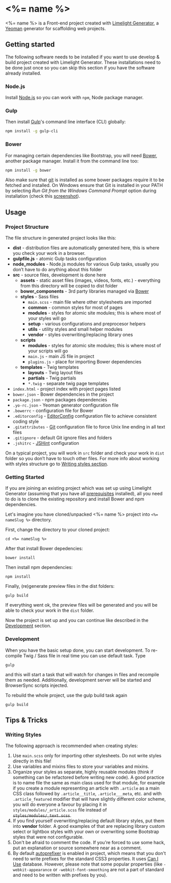 <%= name %>
==================

<%= name %> is a Front-end project created with [Limelight Generator](https://github.com/piotrkulpinski/generator-limelight), a [Yeoman](http://yeoman.io) generator for scaffolding web projects.

## Getting started

The following software needs to be installed if you want to use develop & build project created with Limelight Generator. These installations need to be done just once so you can skip this section if you have the software already installed.

### Node.js

Install [Node.js](http://nodejs.org/) so you can work with `npm`, Node package manager.

### Gulp
Then install [Gulp](http://gulpjs.com/)'s command line interface (CLI) globally:

```bash
npm install -g gulp-cli
```

### Bower
For managing certain dependencies like Bootstrap, you will need [Bower](http://bower.io/), another package manager. Install it from the command line too:

```bash
npm install -g bower
```

Also make sure that [git](http://git-scm.com/) is installed as some bower packages require it to be fetched and installed. On Windows ensure that Git is installed in your PATH by selecting *Run Git from the Windows Command Prompt* option during installation (check this [screenshot](http://wiki.team-mediaportal.com/@api/deki/files/3808/=Git_Setup_-_Run_from_Windows_Command_Prompt.PNG)).

## Usage

### Project Structure

The file structure in generated project looks like this:

- **dist** - distribution files are automatically generated here, this is where you check your work in a browser.
- **gulpfile.js** - atomic Gulp tasks configuration
- **node_modules** - Node.js modules for various Gulp tasks, usually you don’t have to do anything about this folder
- **src** - source files, development is done here
  - **assets** - static asset files (images, videos, fonts, etc.) - everything from this directory will be copied to dist folder
  - **bower_components** - 3rd party libraries managed via [Bower](http://bower.io/)
  - **styles** - Sass files
    - `main.scss` - main file where other stylesheets are imported
    - **common** - common styles for most of pages
    - **modules** - styles for atomic site modules; this is where most of your styles will go
    - **setup** - various configurations and preprocesor helpers
    - **utils** - utility styles and small helper modules
    - **vendor** - styles overwriting/replacing library ones
  - **scripts**
    - **modules** - styles for atomic site modules; this is where most of your scripts will go
    - `main.js` - main JS file in project
    - `plugins.js` - place for importing Bower dependencies
  - **templates** - Twig templates
    - **layouts** - Twig layout files
    - **partials** - Twig partials
    - `*.twig` - separate twig page templates
- `index.html` - project index with project pages listed
- `bower.json` - Bower dependencies in the project
- `package.json` - npm packages dependencies
- `.yo-rc.json` - Yeoman generator configuration file
- `.bowerrc` - configuration file for Bower
- `.editorconfig` - [EditorConfig](http://editorconfig.org/) configuration file to achieve consistent coding style
- `.gitattributes` - [Git](http://git-scm.com/) configuration file to force Unix line ending in all text files
- `.gitignore` - default Git ignore files and folders
- `.jshitrc` - [JSHint](http://www.jshint.com/) configuration

On a typical project, you will work in `src` folder and check your work in `dist` folder so you don’t have to touch other files. For more info about working with styles structure go to [Writing styles section](#writing-styles).

### Getting Started

If you are joining an existing project which was set up using Limelight Generator (assuming that you have all [prerequisites](#prerequisites) installed), all you need to do is to clone the existing repository and install Bower and npm dependencies.

Let's imagine you have cloned/unpacked <%= name %> project into `<%= nameSlug %>` directory.

First, change the directory to your cloned project:

```
cd <%= nameSlug %>
```

After that install Bower depedencies:

```
bower install
```

Then install npm dependencies:

```
npm install
```

Finally, (re)generate preview files in the dist folders:

```
gulp build
```

If everything went ok, the preview files will be generated and you will be able to check your work in the `dist` folder.

Now the project is set up and you can continue like described in the [Development](#3-development) section.

### Development

When you have the basic setup done, you can start development. To re-compile Twig / Sass file in real time you can use default task. Type

```
gulp
```

and this will start a task that will watch for changes in files and recompile them as needed. Additionally, development server will be started and BrowserSync scripts injected.

To rebuild the whole project, use the gulp build task again

```
gulp build
```

## Tips & Tricks

### Writing Styles

The following approach is recommended when creating styles:

1. Use `main.scss` only for importing other stylesheets. Do not write styles directly in this file!
2. Use variables and mixins files to store your variables and mixins.
3. Organize your styles as separate, highly reusable modules (think if something can be refactored before writing new code). A good practice is to name file the same as main class used for that module, for example if you create a module representing an article with `.article` as a main CSS class followed by `.article__title`, `.article___meta`, etc. and with `.article_featured` modifier that will have slightly different color scheme, you will do everyone a favour by placing it in `styles/modules/_article.scss` file instead of ~~`styles/modules/_text.scss`~~.
4. If you find yourself overwriting/replacing default library styles, put them into **vendor** folder. A good examples of that are replacing library custom select or lightbox styles with your own or overwriting some Bootstrap styles that were not configurable.
5. Don't be afraid to comment the code. If you're forced to use some hack, put an explanation or source somewhere near as a comment.
6. By default [autoprefixer](https://github.com/postcss/autoprefixer) is enabled in project, which means that you don't need to write prefixes for the standard CSS3 properties. It uses [Can I Use](http://caniuse.com/) database. However, please note that some popular properties (like `-webkit-appearance` or `-webkit-font-smoothing` are not a part of standard and need to be written with prefixes by you).
